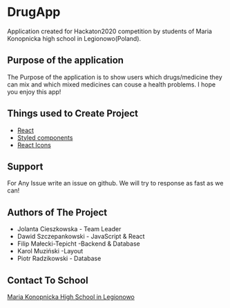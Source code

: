 # DrugApp
Application created for Hackaton2020 competition by students of Maria Konopnicka high school in Legionowo(Poland).
## Purpose of the application
The Purpose of the application is to show users which drugs/medicine they can mix and which mixed medicines can couse a health problems. I hope you enjoy this app!
## Things used to Create Project
* [React](https://reactjs.org/)
* [Styled components](https://styled-components.com/)
* [React Icons](https://react-icons.github.io/react-icons/icons?name=ai)
## Support
For Any Issue write an issue on github. We will try to response as fast as we can!
## Authors of The Project
* Jolanta Cieszkowska - Team Leader
* Dawid Szczepankowski - JavaScript & React
* Filip Małecki-Tepicht -Backend & Database
* Karol Muziński -Layout
* Piotr Radzikowski - Database
## Contact To School
[Maria Konopnicka High School in Legionowo](http://www.lokonopnicka.pl/)
